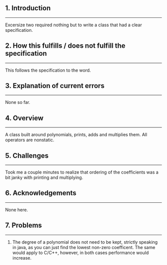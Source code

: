 ## 1. Introduction
---
Excersize two required nothing but to write a class that had a clear specification.
## 2. How this fulfills / does not fulfill the specification
---
This follows the specification to the word.
## 3. Explanation of current errors 
---
None so far.
## 4. Overview
---
A class built around polynomials, prints, adds and multiplies them. All operators are nonstatic.
## 5. Challenges
---
Took me a couple minutes to realize that ordering of the coefficients was a bit janky with printing and multiplying.
## 6. Acknowledgements
---
None here.
## 7. Problems
---
1. The degree of a polynomial does not need to be kept, strictly speaking in java, as you can just find the lowest non-zero coefficent. The same would apply to C/C++, however, in both cases performance would increase.